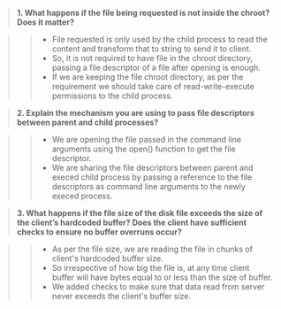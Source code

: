 >**1. What happens if the file being requested is not inside the chroot? Does it matter?**
     
>>- File requested is only used by the child process to read the content and transform that to string to send it to client. 
>>- So, it is not required to have file in the chroot directory, passing a file descriptor of a file after opening is enough. 
>>- If we are keeping the file chroot directory, as per the requirement we should take care of read-write-execute permissions to the child process.
 
>**2. Explain the mechanism you are using to pass file descriptors between parent and child processes?**

>>- We are opening the file passed in the command line arguments using the open() function to get the file descriptor. 
>>- We are sharing the file descriptors between parent and execed child process by passing a reference to the file descriptors as 
  command line arguments to the newly execed process.

>**3. What happens if the file size of the disk file exceeds the size of the client’s hardcoded buffer?
Does the client have sufficient checks to ensure no buffer overruns occur?**

>>- As per the file size, we are reading the file in chunks of client's hardcoded buffer size. 
>>- So irrespective of how big the file is, at any time client buffer will have bytes equal to or less than the size of buffer.
>>- We added checks to make sure that data read from server never exceeds the client's buffer size.